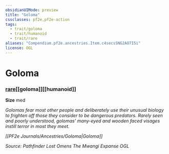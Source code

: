 ```yaml
---
obsidianUIMode: preview
title: "Goloma"
cssclasses: pf2e,pf2e-action
tags:
  - trait/goloma
  - trait/humanoid
  - trait/rare
aliases: "Compendium.pf2e.ancestries.Item.c4secsSNG2AO7I5i"
license: OGL
---
```

# Goloma

### [rare](rare "Rare Rarity Trait")[[goloma]][[humanoid]]



**Size** med


_Golomas fear most other people and deliberately use their unusual biology to frighten off those they consider to be dangerous predators. Rarely seen and poorly understood, golomas' many-eyed and wooden faced visages instill terror in most they meet._

_[[PF2e Journals/Ancestries/Goloma|Goloma]]_

*Source: Pathfinder Lost Omens The Mwangi Expanse*
*OGL*